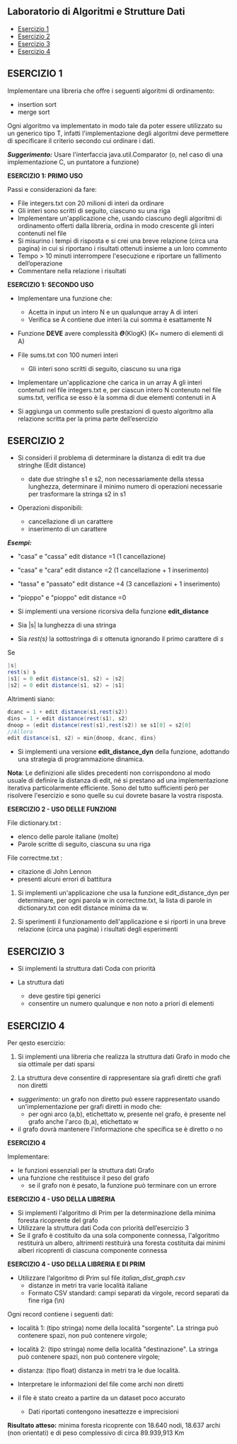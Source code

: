 ## Laboratorio di Algoritmi e Strutture Dati 
* [Esercizio 1](#esercizio-1)
* [Esercizio 2](#esercizio-2)
* [Esercizio 3](#esercizio-3)
* [Esercizio 4](#esercizio-4)



## ESERCIZIO 1
Implementare una libreria che offre i seguenti algoritmi di ordinamento:
* insertion sort
* merge sort

Ogni algoritmo va implementato in modo tale da poter essere utilizzato su un generico tipo T, infatti l'implementazione degli algoritmi deve permettere di specificare il criterio secondo cui ordinare i dati.

**_Suggerimento:_** Usare l'interfaccia java.util.Comparator (o, nel caso di una implementazione C, un puntatore a funzione)

**ESERCIZIO 1: PRIMO USO**

Passi e considerazioni da fare:

* File integers.txt con 20 milioni di interi da ordinare
* Gli interi sono scritti di seguito, ciascuno su una riga
* Implementare un'applicazione che, usando ciascuno degli algoritmi di ordinamento offerti dalla libreria, ordina in modo crescente gli interi contenuti nel file
* Si misurino i tempi di risposta e si crei una breve
relazione (circa una pagina) in cui si riportano i
risultati ottenuti insieme a un loro commento
* Tempo > 10 minuti interrompere
l'esecuzione e riportare un fallimento dell’operazione
* Commentare nella relazione i risultati

**ESERCIZIO 1: SECONDO USO**
* Implementare una funzione che:
  * Acetta in input un intero N e un qualunque array A di interi
  * Verifica se A contiene due interi la cui somma è esattamente N
  
* Funzione **DEVE** avere complessità 𝜣(KlogK) (K= numero di elementi di A)

* File sums.txt con 100 numeri interi
  * Gli interi sono scritti di seguito, ciascuno su una riga
  
* Implementare un'applicazione che carica in un array A gli interi contenuti nel file integers.txt e, per ciascun intero N contenuto nel file sums.txt, verifica se esso è la somma di due elementi contenuti in A
* Si aggiunga un commento sulle prestazioni di questo algoritmo alla relazione scritta per la prima parte dell’esercizio

## ESERCIZIO 2
* Si consideri il problema di determinare la distanza di edit tra due stringhe (Edit distance)
  * date due stringhe s1 e s2, non necessariamente della stessa lunghezza, determinare il minimo numero di operazioni necessarie per trasformare la stringa s2 in s1
  
* Operazioni disponibili:
  * cancellazione di un carattere
  * inserimento di un carattere

 **_Esempi:_**
   * "casa" e "cassa" edit distance =1 (1 cancellazione)
   * "casa" e "cara" edit distance =2 (1 cancellazione + 1 inserimento)
   * "tassa" e "passato" edit distance =4 (3 cancellazioni + 1 inserimento)
   * "pioppo" e "pioppo" edit distance =0

* Si implementi una versione ricorsiva della funzione **edit_distance**
* Sia |s| la lunghezza di una stringa 
* Sia _rest(s)_ la sottostringa di _s_ ottenuta ignorando il primo carattere di _s_

Se 

```java
|s|
rest(s) s
|s1| = 0 edit distance(s1, s2) = |s2|
|s2| = 0 edit distance(s1, s2) = |s1|
```

 Altrimenti siano:
```java
dcanc = 1 + edit distance(s1,rest(s2))
dins = 1 + edit distance(rest(s1), s2)
dnoop = (edit distance(rest(s1),rest(s2)) se s1[0] = s2[0]
//Allora
edit distance(s1, s2) = min{dnoop, dcanc, dins}
```


* Si implementi una versione **edit_distance_dyn** della funzione, adottando una strategia di programmazione dinamica.
 
 **Nota**: Le definizioni alle slides precedenti non corrispondono al modo usuale di definire la distanza di edit, né si prestano ad una implementazione iterativa particolarmente efficiente. Sono del tutto sufficienti però per risolvere l'esercizio e sono quelle su cui dovrete basare la vostra risposta.

**ESERCIZIO 2 - USO DELLE FUNZIONI**

File dictionary.txt :
  * elenco delle parole italiane (molte)
  * Parole scritte di seguito, ciascuna su una riga
  
File correctme.txt :
  * citazione di John Lennon
  * presenti alcuni errori di battitura

1. Si implementi un'applicazione che usa la funzione edit_distance_dyn per determinare, per ogni parola w in correctme.txt, la lista di parole in dictionary.txt con edit distance minima da w.

2. Si sperimenti il funzionamento dell'applicazione e si riporti in una breve relazione (circa una pagina) i risultati degli esperimenti

## ESERCIZIO 3
* Si implementi la struttura dati Coda con priorità

* La struttura dati
  * deve gestire tipi generici
  * consentire un numero qualunque e non noto a priori di elementi

## ESERCIZIO 4

Per qesto esercizio:

1. Si implementi una libreria che realizza la struttura dati Grafo in modo che sia ottimale per dati sparsi

2. La struttura deve consentire di rappresentare sia grafi diretti che grafi non diretti

  * _suggerimento:_ un grafo non diretto può essere rappresentato usando un'implementazione per grafi diretti in modo che:
    * per ogni arco (a,b), etichettato w, presente nel grafo, è presente nel grafo anche l'arco (b,a), etichettato w
  * il grafo dovrà mantenere l'informazione che specifica se è diretto o no

**ESERCIZIO 4**

Implementare:

* le funzioni essenziali per la struttura dati Grafo
* una funzione che restituisce il peso del grafo
  * se il grafo non è pesato, la funzione può terminare con un errore

**ESERCIZIO 4 - USO DELLA LIBRERIA**

* Si implementi l'algoritmo di Prim per la determinazione della minima foresta ricoprente del grafo
* Utilizzare la struttura dati Coda con priorità dell’esercizio 3
* Se il grafo è costituito da una sola componente connessa, l'algoritmo restituirà un albero, altrimenti restituirà una foresta costituita dai minimi alberi ricoprenti di ciascuna componente connessa

**ESERCIZIO 4 - USO DELLA LIBRERIA E DI PRIM**

* Utilizzare l’algoritmo di Prim sul file _italian_dist_graph.csv_
  * distanze in metri tra varie località italiane
  * Formato CSV standard: campi separati da virgole, record separati da fine riga (\n)
  
Ogni record contiene i seguenti dati:

* località 1: (tipo stringa) nome della località "sorgente". La stringa può contenere spazi, non può contenere virgole;

* località 2: (tipo stringa) nome della località "destinazione". La stringa può contenere spazi, non può contenere virgole;

* distanza: (tipo float) distanza in metri tra le due località.

* Interpretare le informazioni del file come archi non diretti
* il file è stato creato a partire da un dataset poco accurato
  * Dati riportati contengono inesattezze e imprecisioni

**Risultato atteso:** minima foresta ricoprente con 18.640 nodi, 18.637 archi (non orientati) e di peso complessivo di circa 89.939,913 Km
